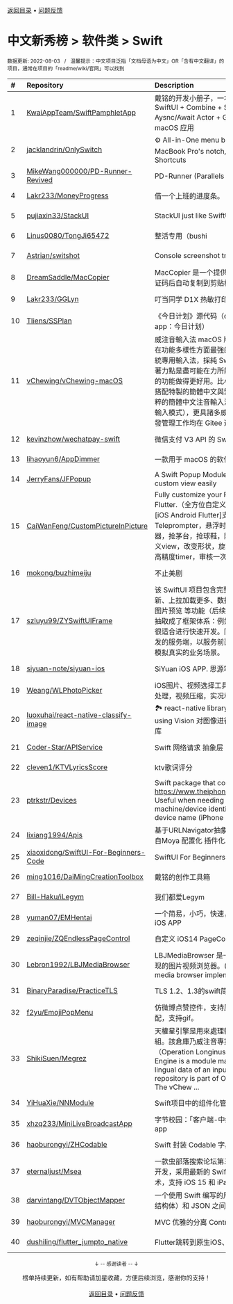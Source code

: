 <a href="https://gitee.com/GrowingGit/GitHub-Chinese-Top-Charts#github中文排行榜">返回目录</a> • <a href="/content/docs/feedback.md">问题反馈</a>

# 中文新秀榜 > 软件类 > Swift
<sub>数据更新: 2022-08-03&nbsp;&nbsp;&nbsp;/&nbsp;&nbsp;&nbsp;温馨提示：中文项目泛指「文档母语为中文」OR「含有中文翻译」的项目，通常在项目的「readme/wiki/官网」可以找到</sub>

|#|Repository|Description|Stars|Updated|Created|
|:-|:-|:-|:-|:-|:-|
|1|[KwaiAppTeam/SwiftPamphletApp](https://github.com/KwaiAppTeam/SwiftPamphletApp)|戴铭的开发小册子，一本活的开发手册。使用 SwiftUI + Combine + Swift Concurrency Aysnc/Await Actor + GitHub API 开发的 macOS 应用|1824|2022-08-02|2021-11-13|
|2|[jacklandrin/OnlySwitch](https://github.com/jacklandrin/OnlySwitch)|⚙️ All-in-One menu bar app, hide 💻MacBook Pro's notch, dark mode, AirPods, Shortcuts|1498|2022-08-01|2021-11-30|
|3|[MikeWang000000/PD-Runner-Revived](https://github.com/MikeWang000000/PD-Runner-Revived)|PD-Runner (Parallels Desktop) 补档|275|2022-05-01|2022-01-25|
|4|[Lakr233/MoneyProgress](https://github.com/Lakr233/MoneyProgress)|借一个上班的进度条。|205|2022-03-22|2022-03-15|
|5|[pujiaxin33/StackUI](https://github.com/pujiaxin33/StackUI)|StackUI just like SwiftUI|84|2022-07-17|2021-10-14|
|6|[Linus0080/TongJi65472](https://github.com/Linus0080/TongJi65472)|整活专用（bushi|74|2022-05-05|2022-04-28|
|7|[Astrian/switshot](https://github.com/Astrian/switshot)|Console screenshot transfer|55|2022-02-21|2021-09-10|
|8|[DreamSaddle/MacCopier](https://github.com/DreamSaddle/MacCopier)|MacCopier 是一个提供在 Macos 中收到短信验证码后自动复制到剪贴板功能的软件。|54|2022-07-30|2022-07-02|
|9|[Lakr233/GGLyn](https://github.com/Lakr233/GGLyn)|叮当同学 D1X 热敏打印机 HTTP -> BLE 桥|49|2022-07-25|2022-07-23|
|10|[Tliens/SSPlan](https://github.com/Tliens/SSPlan)|《今日计划》源代码（open source for the app：今日计划）|49|2022-08-01|2021-10-07|
|11|[vChewing/vChewing-macOS](https://github.com/vChewing/vChewing-macOS)|威注音輸入法 macOS 版，恐怕是截至目前為止在功能多樣性方面最強的第三方免費 macOS 系統專用輸入法，採純 Swift 語言寫就。威注音的著力點是盡可能在力所能及的範圍內將整個產品的功能做得更好用。比小鶴雙拼更準確且快速，搭配特製的簡體中文與繁體中文專用辭庫。是純粹的簡體中文注音輸入法（也內贈原生繁體中文輸入模式），更具諸多威注音特色功能。目前研發管理工作均在 Gitee 進行。|48|2022-08-02|2021-12-13|
|12|[kevinzhow/wechatpay-swift](https://github.com/kevinzhow/wechatpay-swift)|微信支付 V3 API 的 Swift 服务端 SDK|46|2022-06-06|2022-05-27|
|13|[lihaoyun6/AppDimmer](https://github.com/lihaoyun6/AppDimmer)|一款用于 macOS 的软件窗口亮度控制工具|44|2022-05-22|2021-11-23|
|14|[JerryFans/JFPopup](https://github.com/JerryFans/JFPopup)|A Swift Popup Module help you popup your custom view easily|41|2022-05-08|2021-10-11|
|15|[CaiWanFeng/CustomPictureInPicture](https://github.com/CaiWanFeng/CustomPictureInPicture)|Fully customize your PiP in iOS, Android and Flutter.（全方位自定义画中画，移动端全平台[iOS Android Flutter]支持。悬浮提词器，Teleprompter，悬浮时钟，秒杀神器，记牌器，抢茅台，抢球鞋，隐藏系统按钮，添加自定义view，改变形状，旋转，拍照录屏正常运行，高精度timer，审核一次过）|34|2022-07-26|2021-11-10|
|16|[mokong/buzhimeiju](https://github.com/mokong/buzhimeiju)|不止美剧|28|2022-03-07|2022-03-07|
|17|[szluyu99/ZYSwiftUIFrame](https://github.com/szluyu99/ZYSwiftUIFrame)|该 SwiftUI 项目包含完整的：网络请求、下拉刷新、上拉加载更多、数据增删改查、图片上传、图片预览 等功能（后续还会继续更新），代码中抽取成了框架体系：例如通用 ViewModel 等，很适合进行快速开发。同时项目自带一个 Go 开发的服务端，以服务前面提到的网络请求，帮助模拟真实的业务场景。|26|2022-04-04|2022-04-03|
|18|[siyuan-note/siyuan-ios](https://github.com/siyuan-note/siyuan-ios)|SiYuan iOS APP. 思源笔记 iOS 端 APP。|20|2022-06-08|2022-02-08|
|19|[Weang/WLPhotoPicker](https://github.com/Weang/WLPhotoPicker)|iOS图片、视频选择工具。支持多选，支持图片处理，视频压缩，实况和视频互转。|18|2022-05-08|2022-01-18|
|20|[luoxuhai/react-native-classify-image](https://github.com/luoxuhai/react-native-classify-image)|🏞 react-native library to classify images using Vision   对图像进行分类的 react-native 库|18|2022-06-18|2022-01-14|
|21|[Coder-Star/APIService](https://github.com/Coder-Star/APIService)|Swift 网络请求 抽象层|17|2022-07-05|2022-04-09|
|22|[cleven1/KTVLyricsScore](https://github.com/cleven1/KTVLyricsScore)|ktv歌词评分|16|2022-06-17|2021-12-30|
|23|[ptrkstr/Devices](https://github.com/ptrkstr/Devices)|Swift package that contains all devices from https://www.theiphonewiki.com/wiki/Models. Useful when needing to parse machine/device identifier (i.e. iPhone10,1) to device name (iPhone 8).|13|2022-07-14|2021-10-12|
|24|[lixiang1994/Apis](https://github.com/lixiang1994/Apis)|基于URLNavigator抽象的URL路由组件 灵感来自Moya 配置化 插件化.|12|2022-04-28|2021-12-15|
|25|[xiaoxidong/SwiftUI-For-Beginners-Code](https://github.com/xiaoxidong/SwiftUI-For-Beginners-Code)|SwiftUI For Beginners 应用内全部示例代码。|12|2022-07-13|2021-10-08|
|26|[ming1016/DaiMingCreationToolbox](https://github.com/ming1016/DaiMingCreationToolbox)|戴铭的创作工具箱|11|2022-08-02|2022-04-08|
|27|[Bill-Haku/iLegym](https://github.com/Bill-Haku/iLegym)|我们都爱Legym|9|2022-04-07|2022-03-12|
|28|[yuman07/EMHentai](https://github.com/yuman07/EMHentai)|一个简易，小巧，快速，纯Swift的Ehentai的iOS APP|9|2022-07-26|2022-01-24|
|29|[zeqinjie/ZQEndlessPageControl](https://github.com/zeqinjie/ZQEndlessPageControl)|自定义 iOS14 PageControl 控件新功能|9|2022-04-02|2021-09-23|
|30|[Lebron1992/LBJMediaBrowser](https://github.com/Lebron1992/LBJMediaBrowser)|LBJMediaBrowser 是一个在 SwiftUI 框架下实现的图片视频浏览器。(LBJMediaBrowser is a media browser implemented with SwiftUI.)|8|2022-04-18|2021-09-13|
|31|[BinaryParadise/PracticeTLS](https://github.com/BinaryParadise/PracticeTLS)|TLS 1.2、1.3的swift简单实现|6|2022-03-11|2021-08-05|
|32|[f2yu/EmojiPopMenu](https://github.com/f2yu/EmojiPopMenu)|仿微博点赞控件，支持原版所有手势、动效、适配，支持gif。|5|2022-05-09|2022-04-10|
|33|[ShikiSuen/Megrez](https://github.com/ShikiSuen/Megrez)|天權星引擎是用來處理輸入法語彙庫的一個模組。該倉庫乃威注音專案的弒神行動（Operation Longinus）的一部分。  Megrez Engine is a module made for processing lingual data of an input method. This repository is part of Operation Longinus of The vChew ...|4|2022-05-13|2022-04-23|
|34|[YiHuaXie/NNModule](https://github.com/YiHuaXie/NNModule)|Swift项目中的组件化管理|4|2022-07-09|2022-02-12|
|35|[xhzq233/MiniLiveBroadcastApp](https://github.com/xhzq233/MiniLiveBroadcastApp)|字节校园：「客户端-中级」我也能写迷你版直播app|4|2022-04-08|2022-02-04|
|36|[haoburongyi/ZHCodable](https://github.com/haoburongyi/ZHCodable)|Swift 封装 Codable 字典转模型|4|2022-04-07|2022-01-12|
|37|[eternaljust/Msea](https://github.com/eternaljust/Msea)|一款虫部落搜索论坛第三方 App，使用 SwiftUI 开发，采用最新的 Swift Concurrency 并发技术，支持 iOS 15 和 iPadOS 15 及以上。|4|2022-08-02|2021-12-03|
|38|[darvintang/DVTObjectMapper](https://github.com/darvintang/DVTObjectMapper)|一个使用 Swift 编写的用于 model 对象（类和结构体）和 JSON  之间转换的框架。|4|2022-06-08|2021-09-19|
|39|[haoburongyi/MVCManager](https://github.com/haoburongyi/MVCManager)|MVC 优雅的分离 Controller 和 View|3|2022-04-19|2022-03-07|
|40|[dushiling/flutter_jumpto_native](https://github.com/dushiling/flutter_jumpto_native)|Flutter跳转到原生iOS、Android页面|3|2022-03-06|2022-03-03|

<div align="center">
    <p><sub>↓ -- 感谢读者 -- ↓</sub></p>
    榜单持续更新，如有帮助请加星收藏，方便后续浏览，感谢你的支持！
</div>

<br/>

<div align="center"><a href="https://gitee.com/GrowingGit/GitHub-Chinese-Top-Charts#github中文排行榜">返回目录</a> • <a href="/content/docs/feedback.md">问题反馈</a></div>
